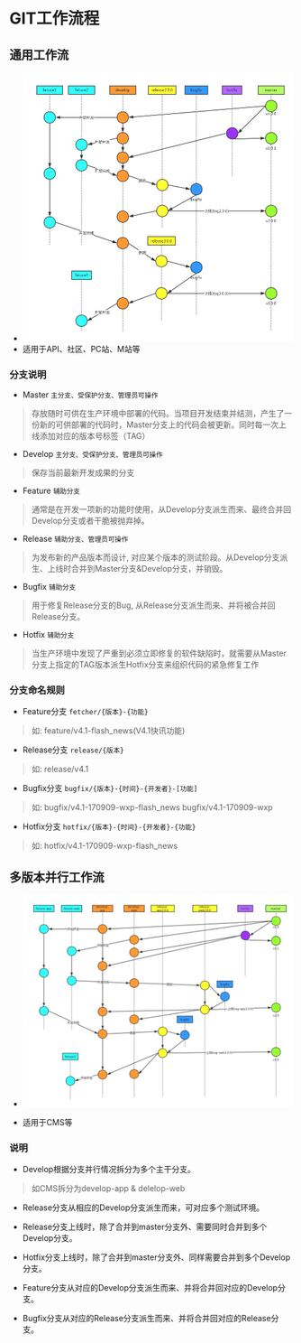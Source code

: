 # GIT工作流程
## 通用工作流

 - ![image](attachment/images/GIT工作流1.png)
 - 适用于API、社区、PC站、M站等
### 分支说明
  - Master `主分支、受保护分支、管理员可操作`

  > 存放随时可供在生产环境中部署的代码。当项目开发结束并结测，产生了一份新的可供部署的代码时，Master分支上的代码会被更新。同时每一次上线添加对应的版本号标签（TAG）
 
  - Develop `主分支、受保护分支、管理员可操作`

  > 保存当前最新开发成果的分支
  
  - Feature  `辅助分支`

  > 通常是在开发一项新的功能时使用，从Develop分支派生而来、最终合并回Develop分支或者干脆被抛弃掉。
  
  - Release  `辅助分支、管理员可操作`

  > 为发布新的产品版本而设计, 对应某个版本的测试阶段。从Develop分支派生、上线时合并到Master分支&Develop分支，并销毁。

  - Bugfix  `辅助分支`

  > 用于修复Release分支的Bug, 从Release分支派生而来、并将被合并回Release分支。

  - Hotfix  `辅助分支`

  > 当生产环境中发现了严重到必须立即修复的软件缺陷时，就需要从Master分支上指定的TAG版本派生Hotfix分支来组织代码的紧急修复工作

 ### 分支命名规则
 
  - Feature分支 `fetcher/{版本}-{功能}`
  > 如: feature/v4.1-flash_news(V4.1快讯功能)
  - Release分支 `release/{版本}`
  > 如: release/v4.1
  - Bugfix分支  `bugfix/{版本}-{时间}-{开发者}-[功能]`
  > 如: bugfix/v4.1-170909-wxp-flash_news
  > bugfix/v4.1-170909-wxp
  - Hotfix分支 `hotfix/{版本}-{时间}-{开发者}-{功能}`
  > 如: hotfix/v4.1-170909-wxp-flash_news

## 多版本并行工作流

 - ![image](attachment/images/GIT工作流2.png)

 - 适用于CMS等

### 说明

  - Develop根据分支并行情况拆分为多个主干分支。

  > 如CMS拆分为develop-app & delelop-web

  - Release分支从相应的Develop分支派生而来，可对应多个测试环境。

  - Release分支上线时，除了合并到master分支外、需要同时合并到多个Develop分支。

  - Hotfix分支上线时，除了合并到master分支外、同样需要合并到多个Develop分支。

  - Feature分支从对应的Develop分支派生而来、并将合并回对应的Develop分支。

  - Bugfix分支从对应的Release分支派生而来、并将合并回对应的Release分支。

